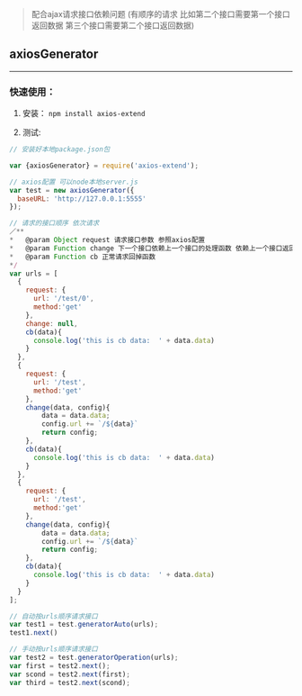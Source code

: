 > 配合ajax请求接口依赖问题 (有顺序的请求 比如第二个接口需要第一个接口返回数据 第三个接口需要第二个接口返回数据)

## axiosGenerator
---
### 快速使用：
1. 安装：
```npm install axios-extend```

2. 测试:
```javascript
// 安装好本地package.json包

var {axiosGenerator} = require('axios-extend');

// axios配置 可以node本地server.js
var test = new axiosGenerator({
  baseURL: 'http://127.0.0.1:5555'
});

// 请求的接口顺序 依次请求
／**
*   @param Object request 请求接口参数 参照axios配置
*   @param Function change 下一个接口依赖上一个接口的处理函数 依赖上一个接口返回数据
*   @param Function cb 正常请求回掉函数
*/
var urls = [
  {
    request: {
      url: '/test/0',
      method:'get'
    },
    change: null,
    cb(data){
      console.log('this is cb data:  ' + data.data)
    }
  },
  {
    request: {
      url: '/test',
      method:'get'
    },
    change(data, config){
        data = data.data;
        config.url += `/${data}`
        return config;
    },
    cb(data){
      console.log('this is cb data:  ' + data.data)
    }
  },
  {
    request: {
      url: '/test',
      method:'get'
    },
    change(data, config){
        data = data.data;
        config.url += `/${data}`
        return config;
    },
    cb(data){
      console.log('this is cb data:  ' + data.data)
    }
  }
];

// 自动按urls顺序请求接口
var test1 = test.generatorAuto(urls);
test1.next()

// 手动按urls顺序请求接口
var test2 = test.generatorOperation(urls);
var first = test2.next();
var scond = test2.next(first);
var third = test2.next(scond);

```
